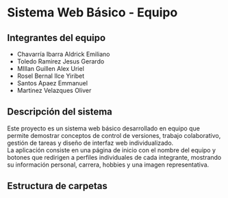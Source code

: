 # Sistema Web Básico - Equipo 

## Integrantes del equipo
- Chavarría Ibarra Aldrick Emiliano
- Toledo Ramirez Jesus Gerardo
- MIllan Guillen Alex Uriel
- Rosel Bernal Ilce Yiribet
- Santos Apaez Emmanuel
- Martinez Velazques Oliver

## Descripción del sistema
Este proyecto es un sistema web básico desarrollado en equipo que permite demostrar conceptos de control de versiones, trabajo colaborativo, gestión de tareas y diseño de interfaz web individualizado.  
La aplicación consiste en una página de inicio con el nombre del equipo y botones que redirigen a perfiles individuales de cada integrante, mostrando su información personal, carrera, hobbies y una imagen representativa.

## Estructura de carpetas
